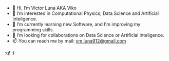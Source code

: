 - 👋 Hi, I’m Victor Luna AKA Viko
- 👀 I’m interested in Computational Physics, Data Science and Artificial Inteligence.
- 🌱 I’m currently learning new Software, and I'm improving my programming skills.
- 💞️ I’m looking for collaborations on Data Science or Artificial Inteligence.
- 📫 You can reach me by mail: vm.luna912@gmail.com
<!---
viko09/viko09 is a ✨ special ✨ repository because its `README.md` (this file) appears on your GitHub profile.
You can click the Preview link to take a look at your changes.
--->
:q! :)
